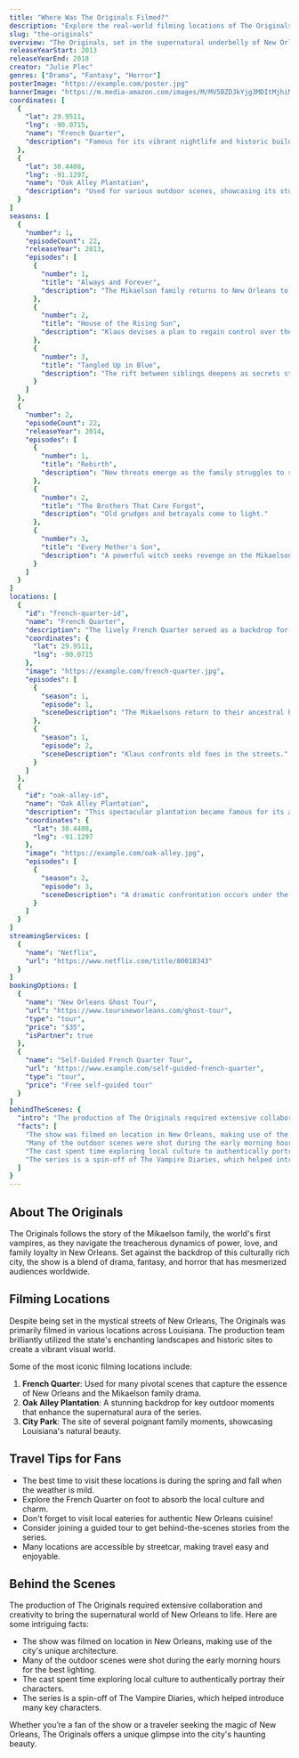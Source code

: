 ```yaml
---
title: "Where Was The Originals Filmed?"
description: "Explore the real-world filming locations of The Originals, from New Orleans to various breathtaking sites across Louisiana."
slug: "the-originals"
overview: "The Originals, set in the supernatural underbelly of New Orleans, has captivated audiences with its rich storytelling and complex characters. Despite being set in this vibrant fictional location, the series was primarily filmed in and around Louisiana, showcasing the state's enchanting landscapes and historic architecture."
releaseYearStart: 2013
releaseYearEnd: 2018
creator: "Julie Plec"
genres: ["Drama", "Fantasy", "Horror"]
posterImage: "https://example.com/poster.jpg"
bannerImage: "https://m.media-amazon.com/images/M/MV5BZDJkYjg3MDItMjhiMi00NjhjLThlM2EtNzUxNzcyNDJjN2ZhXkEyXkFqcGc@._V1_SX300.jpg"
coordinates: [
  { 
    "lat": 29.9511, 
    "lng": -90.0715, 
    "name": "French Quarter", 
    "description": "Famous for its vibrant nightlife and historic buildings."
  },
  { 
    "lat": 30.4408, 
    "lng": -91.1297, 
    "name": "Oak Alley Plantation", 
    "description": "Used for various outdoor scenes, showcasing its stunning oak trees."
  }
]
seasons: [
  {
    "number": 1,
    "episodeCount": 22,
    "releaseYear": 2013,
    "episodes": [
      {
        "number": 1,
        "title": "Always and Forever",
        "description": "The Mikaelson family returns to New Orleans to reclaim their home."
      },
      {
        "number": 2,
        "title": "House of the Rising Sun",
        "description": "Klaus devises a plan to regain control over the city."
      },
      {
        "number": 3,
        "title": "Tangled Up in Blue",
        "description": "The rift between siblings deepens as secrets start to unravel."
      }
    ]
  },
  {
    "number": 2,
    "episodeCount": 22,
    "releaseYear": 2014,
    "episodes": [
      {
        "number": 1,
        "title": "Rebirth",
        "description": "New threats emerge as the family struggles to stay united."
      },
      {
        "number": 2,
        "title": "The Brothers That Care Forgot",
        "description": "Old grudges and betrayals come to light."
      },
      {
        "number": 3,
        "title": "Every Mother's Son",
        "description": "A powerful witch seeks revenge on the Mikaelsons."
      }
    ]
  }
]
locations: [
  {
    "id": "french-quarter-id",
    "name": "French Quarter",
    "description": "The lively French Quarter served as a backdrop for many scenes, including iconic moments in the Mikaelson mansion. Its historic charm and vibrant atmosphere perfectly capture the spirit of New Orleans.",
    "coordinates": {
      "lat": 29.9511,
      "lng": -90.0715
    },
    "image": "https://example.com/french-quarter.jpg",
    "episodes": [
      {
        "season": 1,
        "episode": 1,
        "sceneDescription": "The Mikaelsons return to their ancestral home."
      },
      {
        "season": 1,
        "episode": 2,
        "sceneDescription": "Klaus confronts old foes in the streets."
      }
    ]
  },
  {
    "id": "oak-alley-id",
    "name": "Oak Alley Plantation",
    "description": "This spectacular plantation became famous for its appearance in The Originals, particularly for outdoor scenes featuring the mystical ambiance of the oaks. Visitors can explore the rich history of this location.",
    "coordinates": {
      "lat": 30.4408,
      "lng": -91.1297
    },
    "image": "https://example.com/oak-alley.jpg",
    "episodes": [
      {
        "season": 2,
        "episode": 3,
        "sceneDescription": "A dramatic confrontation occurs under the ancient trees."
      }
    ]
  }
]
streamingServices: [
  {
    "name": "Netflix",
    "url": "https://www.netflix.com/title/80018343"
  }
]
bookingOptions: [
  {
    "name": "New Orleans Ghost Tour",
    "url": "https://www.toursneworleans.com/ghost-tour",
    "type": "tour",
    "price": "$35",
    "isPartner": true
  },
  {
    "name": "Self-Guided French Quarter Tour",
    "url": "https://www.example.com/self-guided-french-quarter",
    "type": "tour",
    "price": "Free self-guided tour"
  }
]
behindTheScenes: {
  "intro": "The production of The Originals required extensive collaboration and creativity to bring the supernatural world of New Orleans to life.",
  "facts": [
    "The show was filmed on location in New Orleans, making use of the city's unique architecture.",
    "Many of the outdoor scenes were shot during the early morning hours for the best lighting.",
    "The cast spent time exploring local culture to authentically portray their characters.",
    "The series is a spin-off of The Vampire Diaries, which helped introduce many key characters."
  ]
}
---
```


## About The Originals

The Originals follows the story of the Mikaelson family, the world's first vampires, as they navigate the treacherous dynamics of power, love, and family loyalty in New Orleans. Set against the backdrop of this culturally rich city, the show is a blend of drama, fantasy, and horror that has mesmerized audiences worldwide.

## Filming Locations

Despite being set in the mystical streets of New Orleans, The Originals was primarily filmed in various locations across Louisiana. The production team brilliantly utilized the state's enchanting landscapes and historic sites to create a vibrant visual world.

Some of the most iconic filming locations include:

1. **French Quarter**: Used for many pivotal scenes that capture the essence of New Orleans and the Mikaelson family drama.
2. **Oak Alley Plantation**: A stunning backdrop for key outdoor moments that enhance the supernatural aura of the series.
3. **City Park**: The site of several poignant family moments, showcasing Louisiana's natural beauty.

## Travel Tips for Fans

- The best time to visit these locations is during the spring and fall when the weather is mild.
- Explore the French Quarter on foot to absorb the local culture and charm.
- Don't forget to visit local eateries for authentic New Orleans cuisine!
- Consider joining a guided tour to get behind-the-scenes stories from the series.
- Many locations are accessible by streetcar, making travel easy and enjoyable.

## Behind the Scenes

The production of The Originals required extensive collaboration and creativity to bring the supernatural world of New Orleans to life. Here are some intriguing facts:

- The show was filmed on location in New Orleans, making use of the city's unique architecture.
- Many of the outdoor scenes were shot during the early morning hours for the best lighting.
- The cast spent time exploring local culture to authentically portray their characters.
- The series is a spin-off of The Vampire Diaries, which helped introduce many key characters.

Whether you’re a fan of the show or a traveler seeking the magic of New Orleans, The Originals offers a unique glimpse into the city's haunting beauty.